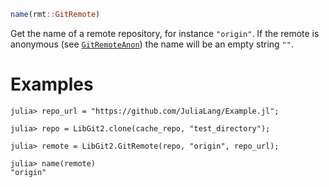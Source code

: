 ```julia
name(rmt::GitRemote)
```

Get the name of a remote repository, for instance `"origin"`. If the remote is anonymous (see [`GitRemoteAnon`](@ref)) the name will be an empty string `""`.

# Examples

```julia-repl
julia> repo_url = "https://github.com/JuliaLang/Example.jl";

julia> repo = LibGit2.clone(cache_repo, "test_directory");

julia> remote = LibGit2.GitRemote(repo, "origin", repo_url);

julia> name(remote)
"origin"
```
